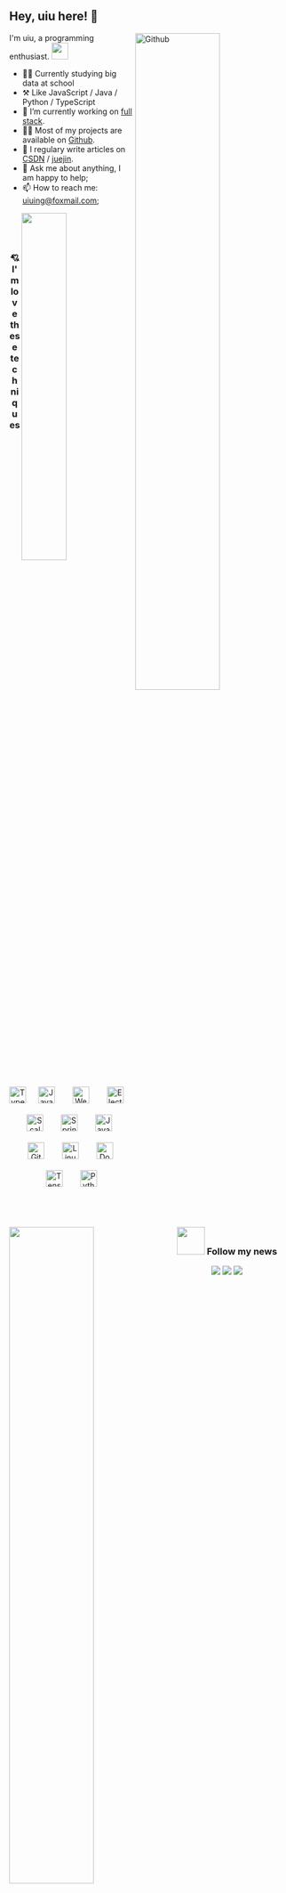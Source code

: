 
## Hey, uiu here! :wave:





<img width="55%" align="right" alt="Github" src="https://user-images.githubusercontent.com/73827386/155872922-938f8042-88d5-47dd-b97c-b41aaaf8b87a.png" />

I'm uiu, a programming enthusiast. <img src="https://media.giphy.com/media/WUlplcMpOCEmTGBtBW/giphy.gif" width="30"> 


-   👨‍🎓 Currently studying big data at school
-   ⚒️ Like JavaScript / Java / Python / TypeScript
-   🔭 I’m currently working on <a href="https://www.w3schools.com/whatis/whatis_fullstack.asp" target="_blank">full stack</a>.
-   👨‍💻 Most of my projects are available on <a href="https://github.com/uiuing" target="_blank">Github</a>.
-   🌟 I regulary write articles on <a href="https://uiuing.blog.csdn.net/" target="_blank">CSDN</a> / <a href="https://juejin.cn/user/4037839851890990" target="_blank">juejin</a>.
-   💬 Ask me about anything, I am happy to help;
-   📫 How to reach me: uiuing@foxmail.com;


<a href="https://github.com/uiuing" target="view_window"><img align="right" width="40%" src="https://github-readme-stats.vercel.app/api/top-langs/?username=uiuing&hide=css,html&hide_border=true" draggable="false"></a>

<br/>
 
 <a href="https://github.com/uiuing" target="view_window"><img align="left"  width="55%" src="https://github-readme-stats.vercel.app/api?username=uiuing&count_private=true&show_icons=true&hide=issues&hide_border=true" draggable="false"></a>
 
<div align="center">  
 
 <br/>
 
<h3>💘 I'm love these techniques </h3>
<img style="margin: 0px" src="https://profilinator.rishav.dev/skills-assets/typescript-original.svg" alt="TypeScript" height="30" />  &nbsp;
<img style="margin: 10px" src="https://profilinator.rishav.dev/skills-assets/javascript-original.svg" alt="JavaScript" height="30" />  &nbsp;
<img style="margin: 10px" src="https://profilinator.rishav.dev/skills-assets/webpack-original.svg" alt="Webpack" height="30" />  &nbsp;
<img style="margin: 10px" src="https://profilinator.rishav.dev/skills-assets/electron-original.svg" alt="Electron" height="30" />  &nbsp;
<img style="margin: 10px" src="https://profilinator.rishav.dev/skills-assets/scala-original-wordmark.svg" alt="Scala" height="30" />  &nbsp;
<img style="margin: 10px" src="https://profilinator.rishav.dev/skills-assets/springio-icon.svg" alt="Spring" height="30" />  &nbsp;
<img style="margin: 10px" src="https://profilinator.rishav.dev/skills-assets/java-original-wordmark.svg" alt="Java" height="30" /> &nbsp; 
<img style="margin: 10px" src="https://profilinator.rishav.dev/skills-assets/git-scm-icon.svg" alt="Git" height="30" />  &nbsp;
<img style="margin: 10px" src="https://profilinator.rishav.dev/skills-assets/linux-original.svg" alt="Linux" height="30" />  &nbsp;
<img style="margin: 10px" src="https://profilinator.rishav.dev/skills-assets/docker-original-wordmark.svg" alt="Docker" height="30" />&nbsp;  
<img style="margin: 10px" src="https://profilinator.rishav.dev/skills-assets/tensorflow-icon.svg" alt="TensorFlow" height="30" />  &nbsp;
<img style="margin: 10px" src="https://profilinator.rishav.dev/skills-assets/python-original.svg" alt="Python" height="30" /> 
</div>
 
 
<br/>

 

<div align="center">
<h3> <img src="https://media.giphy.com/media/VgCDAzcKvsR6OM0uWg/giphy.gif" width="50">  Follow my news </h3>
 
![](https://img.shields.io/badge/CSDN-%E5%85%A8%E6%A0%88%E9%A2%86%E5%9F%9F%E6%96%B0%E6%98%9F%E5%88%9B%E4%BD%9C%E8%80%85-red)
![](https://img.shields.io/badge/%E6%8E%98%E9%87%91-%E4%BC%98%E8%B4%A8%E5%8D%9A%E4%B8%BB-blue)
![](https://img.shields.io/badge/GitHub-Coding%20creates%20value-green)

</div>








